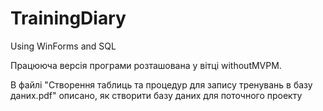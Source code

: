 # TrainingDiary
Using WinForms and SQL

Працююча версія програми розташована у вітці withoutMVPM.

В файлі "Створення таблиць та процедур для запису тренувань в базу даних.pdf" описано, як створити базу даних для поточного проекту
